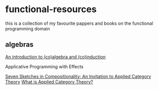# functional-resources


this is a collection of my favourite pappers and books on the functional programming domain 


 

## algebras

[An introduction to (co)algebra and (co)induction](https://homepages.cwi.nl/~janr/papers/files-of-papers/2011_Jacobs_Rutten_new.pdf&usg=AOvVaw17jFzU7DYFnM4avJpgELY0)

Applicative Programming with Effects 

[Seven Sketches in Compositionality: An Invitation to Applied Category Theory](https://arxiv.org/abs/1803.05316)
[What is Applied Category Theory?](https://arxiv.org/abs/1809.05923)
